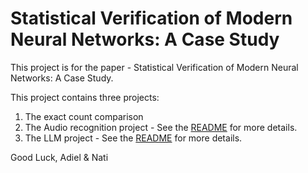 # Statistical Verification of Modern Neural Networks: A Case Study
This project is for the paper - Statistical Verification of Modern Neural Networks: A Case Study.

This project contains three projects:

1. The exact count comparison
2. The Audio recognition project - See the [README](roma-audio-classification/README.md) for more details.
3. The LLM project - See the [README](roma-llm/README.md) for more details.

Good Luck,
Adiel & Nati
